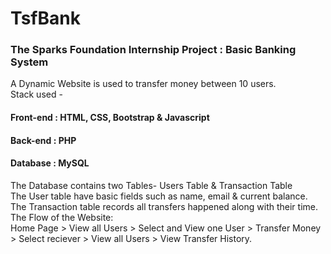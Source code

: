 # TsfBank
<h3>The Sparks Foundation Internship Project : Basic Banking System</h3>
A Dynamic Website is used to transfer money between 10 users.<br>
Stack used -
<h4>Front-end : HTML, CSS, Bootstrap &amp; Javascript</h4>
<h4>Back-end : PHP</h4>
<h4>Database : MySQL</h4>
The Database contains two Tables- Users Table &amp; Transaction Table <br>
The User table have basic fields such as name, email &amp; current balance. <br>
The Transaction table records all transfers happened along with their time. <br>
The Flow of the Website: <br>
Home Page > View all Users > Select and View one User > Transfer Money > Select reciever > View all Users > View Transfer History.<br>

